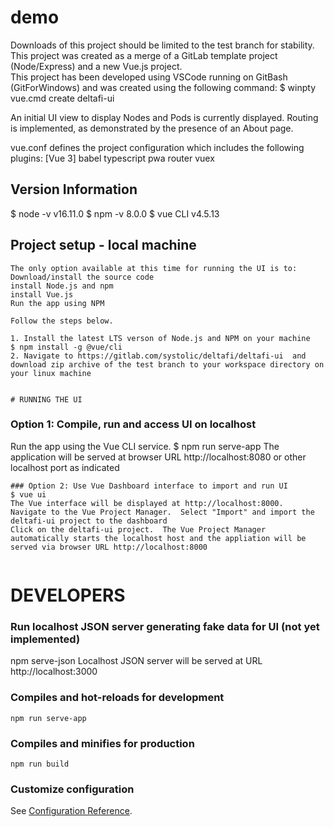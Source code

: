 # demo

Downloads of this project should be limited to the test branch for stability.
This project was created as a merge of a GitLab template project (Node/Express) and a new
Vue.js project.  
This project has been developed using VSCode running on GitBash (GitForWindows) and was created using the following command:
$ winpty vue.cmd create deltafi-ui

An initial UI view to display Nodes and Pods is currently displayed.  Routing is implemented, as demonstrated by the presence of an About page.

vue.conf defines the project configuration which includes the following plugins:
[Vue 3] babel
typescript
pwa
router
vuex

## Version Information
$ node -v
v16.11.0
$ npm -v
8.0.0
$ 
vue CLI v4.5.13


## Project setup - local machine
```
The only option available at this time for running the UI is to:
Download/install the source code 
install Node.js and npm
install Vue.js
Run the app using NPM

Follow the steps below.

1. Install the latest LTS verson of Node.js and NPM on your machine
$ npm install -g @vue/cli
2. Navigate to https://gitlab.com/systolic/deltafi/deltafi-ui  and download zip archive of the test branch to your workspace directory on your linux machine


# RUNNING THE UI
```
### Option 1: Compile, run and access UI on localhost
Run the app using the Vue CLI service.
$ npm run serve-app
The application will be served at browser URL http://localhost:8080 or other localhost port as indicated

```
### Option 2: Use Vue Dashboard interface to import and run UI
$ vue ui
The Vue interface will be displayed at http://localhost:8000.  Navigate to the Vue Project Manager.  Select "Import" and import the deltafi-ui project to the dashboard
Click on the deltafi-ui project.  The Vue Project Manager automatically starts the localhost host and the appliation will be served via browser URL http://localhost:8000


```

# DEVELOPERS
### Run localhost JSON server generating fake data for UI (not yet implemented)
npm serve-json
Localhost JSON server will be served at URL http://localhost:3000

### Compiles and hot-reloads for development
```
npm run serve-app
```

### Compiles and minifies for production
```
npm run build
```

### Customize configuration
See [Configuration Reference](https://cli.vuejs.org/config/).
